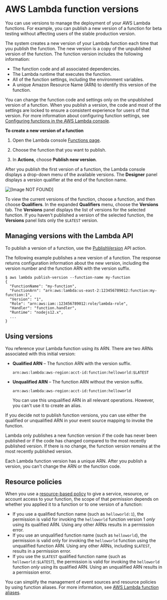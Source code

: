 # AWS Lambda function versions<a name="configuration-versions"></a>

You can use versions to manage the deployment of your AWS Lambda functions\. For example, you can publish a new version of a function for beta testing without affecting users of the stable production version\. 

The system creates a new version of your Lambda function each time that you publish the function\. The new version is a copy of the unpublished version of the function\. The function version includes the following information:
+ The function code and all associated dependencies\.
+ The Lambda runtime that executes the function\.
+ All of the function settings, including the environment variables\.
+ A unique Amazon Resource Name \(ARN\) to identify this version of the function\.

You can change the function code and settings only on the unpublished version of a function\. When you publish a version, the code and most of the settings are locked to ensure a consistent experience for users of that version\. For more information about configuring function settings, see [Configuring functions in the AWS Lambda console](configuration-console.md)\.

**To create a new version of a function**

1. Open the Lambda console [Functions page](https://console.aws.amazon.com/lambda/home#/functions)\.

1. Choose the function that you want to publish\.

1. In **Actions**, choose **Publish new version**\.

After you publish the first version of a function, the Lambda console displays a drop\-down menu of the available versions\. The **Designer** panel displays a version qualifier at the end of the function name\.

![\[Image NOT FOUND\]](http://docs.aws.amazon.com/lambda/latest/dg/images/version-1-created.png)

To view the current versions of the function, choose a function, and then choose **Qualifiers**\. In the expanded **Qualifiers** menu, choose the **Versions** tab\. The **Versions** panel displays the list of versions for the selected function\. If you haven't published a version of the selected function, the **Versions** panel lists only the `$LATEST` version\.

## Managing versions with the Lambda API<a name="versioning-versions-api"></a>

To publish a version of a function, use the [PublishVersion](API_PublishVersion.md) API action\.

The following example publishes a new version of a function\. The response returns configuration information about the new version, including the version number and the function ARN with the version suffix\.

```
$ aws lambda publish-version --function-name my-function
{
  "FunctionName": "my-function",
  "FunctionArn": "arn:aws:lambda:us-east-2:123456789012:function:my-function:1",
  "Version": "1",
  "Role": "arn:aws:iam::123456789012:role/lambda-role",
  "Handler": "function.handler",
  "Runtime": "nodejs12.x",
  ...
}
```

## Using versions<a name="versioning-versions-using"></a>

You reference your Lambda function using its ARN\. There are two ARNs associated with this initial version:
+ **Qualified ARN** – The function ARN with the version suffix\.

  ```
  arn:aws:lambda:aws-region:acct-id:function:helloworld:$LATEST
  ```
+ **Unqualified ARN** – The function ARN without the version suffix\. 

  ```
  arn:aws:lambda:aws-region:acct-id:function:helloworld
  ```

  You can use this unqualified ARN in all relevant operations\. However, you can't use it to create an alias\. 

If you decide not to publish function versions, you can use either the qualified or unqualified ARN in your event source mapping to invoke the function\.

Lambda only publishes a new function version if the code has never been published or if the code has changed compared to the most recently published version\. If there is no change, the function version remains at the most recently published version\.

Each Lambda function version has a unique ARN\. After you publish a version, you can't change the ARN or the function code\.

## Resource policies<a name="versioning-permissions"></a>

When you use a [resource\-based policy](access-control-resource-based.md) to give a service, resource, or account access to your function, the scope of that permission depends on whether you applied it to a function or to one version of a function:
+ If you use a qualified function name \(such as `helloworld:1`\), the permission is valid for invoking the `helloworld` function version 1 *only* using its qualified ARN\. Using any other ARNs results in a permission error\.
+ If you use an unqualified function name \(such as `helloworld`\), the permission is valid only for invoking the `helloworld` function using the unqualified function ARN\. Using any other ARNs, including `$LATEST`, results in a permission error\.
+ If you use the `$LATEST` qualified function name \(such as `helloworld:$LATEST`\), the permission is valid for invoking the `helloworld` function *only* using its qualified ARN\. Using an unqualified ARN results in a permission error\.

You can simplify the management of event sources and resource policies by using function aliases\. For more information, see [AWS Lambda function aliases](configuration-aliases.md)\.